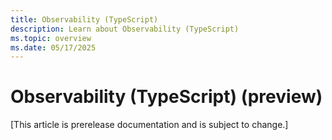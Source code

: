 ```yaml
---
title: Observability (TypeScript)
description: Learn about Observability (TypeScript)
ms.topic: overview
ms.date: 05/17/2025
---
```


# Observability (TypeScript) (preview)

[This article is prerelease documentation and is subject to change.]